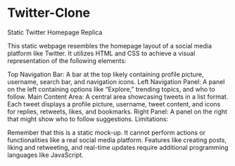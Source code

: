 # Twitter-Clone

Static Twitter Homepage Replica

This static webpage resembles the homepage layout of a social media platform like Twitter. It utilizes HTML and CSS to achieve a  visual representation of the following elements:

Top Navigation Bar: A bar at the top likely containing profile picture, username, search bar, and navigation icons.
Left Navigation Panel: A panel on the left containing options like “Explore,” trending topics, and who to follow.
Main Content Area: A central area showcasing tweets in a list format. Each tweet displays a profile picture, username, tweet content, and icons for replies, retweets, likes, and bookmarks.
Right Panel: A panel on the right that might show who to follow suggestions.
Limitations:

Remember that this is a static mock-up. It cannot perform actions or functionalities  like a real social media platform. Features like creating posts,  liking and retweeting, and real-time updates require additional programming languages like JavaScript.
